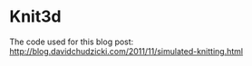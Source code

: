 Knit3d
======
The code used for this blog post: http://blog.davidchudzicki.com/2011/11/simulated-knitting.html
